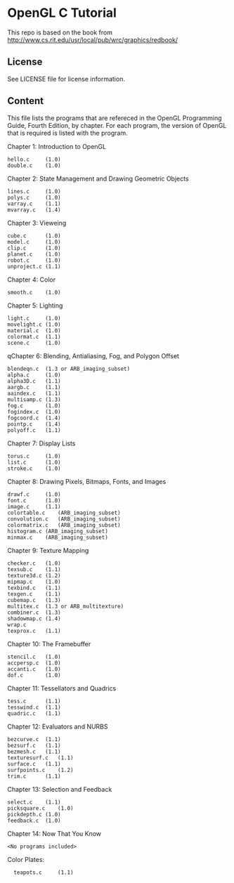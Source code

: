 # OpenGL C Tutorial 

This repo is based on the book from http://www.cs.rit.edu/usr/local/pub/wrc/graphics/redbook/

## License
See LICENSE file for license information. 

## Content

This file lists the programs that are refereced in the OpenGL Programming
Guide, Fourth Edition, by chapter.  For each program, the version of
OpenGL that is required is listed with the program.

Chapter 1: Introduction to OpenGL

	hello.c		(1.0)
	double.c	(1.0)

Chapter 2: State Management and Drawing Geometric Objects

	lines.c		(1.0)
	polys.c		(1.0)
	varray.c	(1.1)
	mvarray.c	(1.4)

Chapter 3: Vieweing

	cube.c		(1.0)
	model.c		(1.0)
	clip.c		(1.0)
	planet.c	(1.0)
	robot.c		(1.0)
	unproject.c	(1.1)

Chapter 4: Color

	smooth.c	(1.0)

Chapter 5: Lighting

	light.c		(1.0)
	movelight.c	(1.0)
	material.c	(1.0)
	colormat.c	(1.1)
	scene.c		(1.0)

qChapter 6: Blending, Antialiasing, Fog, and Polygon Offset

	blendeqn.c	(1.3 or ARB_imaging_subset)
	alpha.c		(1.0)
	alpha3D.c	(1.1)
	aargb.c		(1.1)
	aaindex.c	(1.1)
	multisamp.c	(1.3)
	fog.c		(1.0)
	fogindex.c	(1.0)
	fogcoord.c	(1.4)
	pointp.c	(1.4)
	polyoff.c	(1.1)

Chapter 7: Display Lists

	torus.c		(1.0)
	list.c		(1.0)
	stroke.c	(1.0)

Chapter 8: Drawing Pixels, Bitmaps, Fonts, and Images

	drawf.c		(1.0)
	font.c		(1.0)
	image.c		(1.1)
	colortable.c	(ARB_imaging_subset)
	convolution.c	(ARB_imaging_subset)
	colormatrix.c	(ARB_imaging_subset)
	histogram.c	(ARB_imaging_subset)
	minmax.c	(ARB_imaging_subset)

Chapter 9: Texture Mapping

	checker.c	(1.0)
	texsub.c	(1.1)
	texture3d.c	(1.2)
	mipmap.c	(1.0)
	texbind.c	(1.1)
	texgen.c	(1.1)
	cubemap.c	(1.3)
	multitex.c	(1.3 or ARB_multitexture)
	combiner.c	(1.3)
	shadowmap.c	(1.4)
	wrap.c
	texprox.c	(1.1)

Chapter 10: The Framebuffer

	stencil.c	(1.0)
	accpersp.c	(1.0)
	accanti.c	(1.0)
	dof.c		(1.0)

Chapter 11: Tessellators and Quadrics

	tess.c		(1.1)
	tesswind.c	(1.1)
	quadric.c	(1.1)

Chapter 12: Evaluators and NURBS

	bezcurve.c	(1.1)
	bezsurf.c	(1.1)
	bezmesh.c	(1.1)
	texturesurf.c	(1.1)
	surface.c	(1.1)
	surfpoints.c	(1.2)
	trim.c		(1.1)

Chapter 13: Selection and Feedback

	select.c	(1.1)
	picksquare.c	(1.0)
	pickdepth.c	(1.0)
	feedback.c	(1.0)

Chapter 14: Now That You Know

	<No programs included>

Color Plates:

      teapots.c		(1.1)


